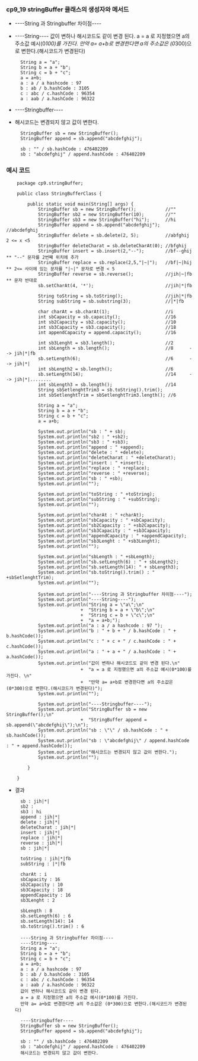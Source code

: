 ### cp9_19 stringBuffer 클래스의 생성자와 메서드

- ----String 과 Stringbuffer 차이점----
- ----String----
  값이 변하나 해시코드도 같이 변경 된다.
  a = a 로 지정했으면 a의 주소값 예시(0*100)를 가진다.
  만약 a= a+b로 변경한다면 a의 주소값은 (0*300)으로 변한다.(해시코드가 변경된다)

        String a = "a";
        String b = a + "b";
        String c = b + "c";
        a = a+b;
        a : a / a hashcode : 97
        b : ab / b.hashCode : 3105
        c : abc / c.hashCode : 96354
        a : aab / a.hashCode : 96322

- ----Stringbuffer----
- 해시코드는 변경되지 않고 값이 변한다.

        StringBuffer sb = new StringBuffer();
        StringBuffer append = sb.append("abcdefghij");

        sb : "" / sb.hashCode : 476402209
        sb : "abcdefghij" / append.hashCode : 476402209

### 예시 코드

        package cp9.stringBuffer;

        public class StringBufferClass {

            public static void main(String[] args) {
                StringBuffer sb = new StringBuffer();			//""
                StringBuffer sb2 = new StringBuffer(10);		//""
                StringBuffer sb3 = new StringBuffer("hi");		//hi
                StringBuffer append = sb.append("abcdefghij");	//abcdefghij
                StringBuffer delete = sb.delete(2, 5);   		//abfghij        2 <= x <5
                StringBuffer deleteCharat = sb.deleteCharAt(0); //bfghij
                StringBuffer insert = sb.insert(2,"--");		//bf--ghij       ** "--" 문자를 2번째 위치에 추가
                StringBuffer replace = sb.replace(2,5,"|~|");	//bf|~|hij       ** 2<= 사이에 있는 문자를 "|~|" 문자로 변경 < 5
                StringBuffer reverse = sb.reverse();			//jih|~|fb		 ** 문자 반대로
                sb.setCharAt(4, '*');							//jih|*|fb

                String toString = sb.toString();				//jih|*|fb
                String subString = sb.substring(3);				//|*|fb

                char charAt = sb.charAt(1);						//i
                int sbCapacity = sb.capacity();					//16
                int sb2Capacity = sb2.capacity();				//10
                int sb3Capacity = sb3.capacity();				//18
                int appendCapacity = append.capacity();			//16

                int sb3Lenght = sb3.length();					//2
                int sbLength = sb.length();						//8      --> jih|*|fb
                sb.setLength(6); 								//6      --> jih|*|
                int sbLength2 = sb.length();					//6
                sb.setLength(14); 								//14     --> jih|*|........
                int sbLength3 = sb.length();					//14
                String sbSetlenghtTrim3 = sb.toString().trim();
                int sbSetlenghtTrim = sbSetlenghtTrim3.length(); //6

                String a = "a";
                String b = a + "b";
                String c = b + "c";
                a = a+b;

                System.out.println("sb : " + sb);
                System.out.println("sb2 : " +sb2);
                System.out.println("sb3 : " +sb3);
                System.out.println("append : " +append);
                System.out.println("delete : " +delete);
                System.out.println("deleteCharat : " +deleteCharat);
                System.out.println("insert : " +insert);
                System.out.println("replace : " +replace);
                System.out.println("reverse : " +reverse);
                System.out.println("sb : " +sb);
                System.out.println("");

                System.out.println("toString : " +toString);
                System.out.println("subString : " +subString);
                System.out.println("");

                System.out.println("charAt : " +charAt);
                System.out.println("sbCapacity : " +sbCapacity);
                System.out.println("sb2Capacity : " +sb2Capacity);
                System.out.println("sb3Capacity : " +sb3Capacity);
                System.out.println("appendCapacity : " +appendCapacity);
                System.out.println("sb3Lenght : " +sb3Lenght);
                System.out.println("");

                System.out.println("sbLength : " +sbLength);
                System.out.println("sb.setLength(6) : " + sbLength2);
                System.out.println("sb.setLength(14): " + sbLength3);
                System.out.println("sb.toString().trim() : " +sbSetlenghtTrim);
                System.out.println("");

                System.out.println("----String 과 Stringbuffer 차이점----");
                System.out.println("----String----");
                System.out.println("String a = \"a\";\n"
                                +  "String b = a + \"b\";\n"
                                +  "String c = b + \"c\";\n"
                                +  "a = a+b;");
                System.out.println("a : a / a hashcode : 97 ");
                System.out.println("b : " + b + " / b.hashCode : " +  b.hashCode());
                System.out.println("c : " + c + " / c.hashCode : " + c.hashCode());
                System.out.println("a : " + a + " / a.hashCode : " + a.hashCode());
                System.out.println("값이 변하나 해시코드도 같이 변경 된다.\n"
                                +  "a = a 로 지정했으면 a의 주소값 예시(0*100)를 가진다. \n"
                                +  "만약 a= a+b로 변경한다면 a의 주소값은 (0*300)으로 변한다.(해시코드가 변경된다)");
                System.out.println("");

                System.out.println("----Stringbuffer----");
                System.out.println("StringBuffer sb = new StringBuffer();\n"
                                +  "StringBuffer append = sb.append(\"abcdefghij\");\n");
                System.out.println("sb : \"\" / sb.hashCode : " + sb.hashCode());
                System.out.println("sb : \"abcdefghij\" / append.hashCode : " + append.hashCode());
                System.out.println("해시코드는 변경되지 않고 값이 변한다.");
                System.out.println("");

            }

        }

- 결과

        sb : jih|*|
        sb2 :
        sb3 : hi
        append : jih|*|
        delete : jih|*|
        deleteCharat : jih|*|
        insert : jih|*|
        replace : jih|*|
        reverse : jih|*|
        sb : jih|*|

        toString : jih|*|fb
        subString : |*|fb

        charAt : i
        sbCapacity : 16
        sb2Capacity : 10
        sb3Capacity : 18
        appendCapacity : 16
        sb3Lenght : 2

        sbLength : 8
        sb.setLength(6) : 6
        sb.setLength(14): 14
        sb.toString().trim() : 6

        ----String 과 Stringbuffer 차이점----
        ----String----
        String a = "a";
        String b = a + "b";
        String c = b + "c";
        a = a+b;
        a : a / a hashcode : 97
        b : ab / b.hashCode : 3105
        c : abc / c.hashCode : 96354
        a : aab / a.hashCode : 96322
        값이 변하나 해시코드도 같이 변경 된다.
        a = a 로 지정했으면 a의 주소값 예시(0*100)를 가진다.
        만약 a= a+b로 변경한다면 a의 주소값은 (0*300)으로 변한다.(해시코드가 변경된다)

        ----Stringbuffer----
        StringBuffer sb = new StringBuffer();
        StringBuffer append = sb.append("abcdefghij");

        sb : "" / sb.hashCode : 476402209
        sb : "abcdefghij" / append.hashCode : 476402209
        해시코드는 변경되지 않고 값이 변한다.
